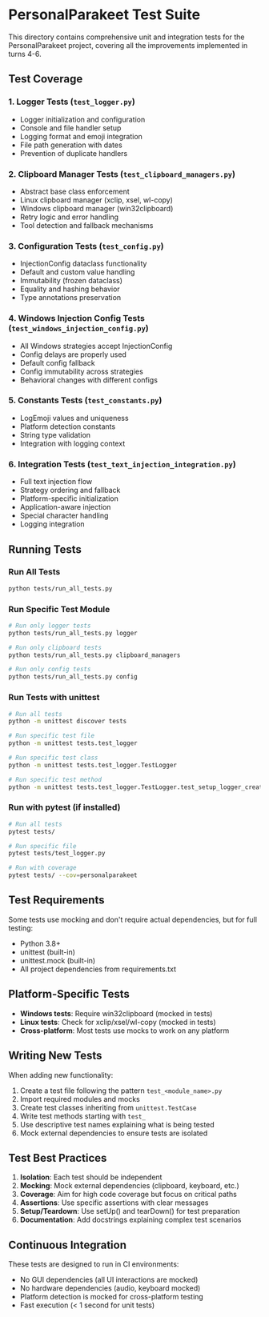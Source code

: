 # PersonalParakeet Test Suite

This directory contains comprehensive unit and integration tests for the PersonalParakeet project, covering all the improvements implemented in turns 4-6.

## Test Coverage

### 1. Logger Tests (`test_logger.py`)
- Logger initialization and configuration
- Console and file handler setup
- Logging format and emoji integration
- File path generation with dates
- Prevention of duplicate handlers

### 2. Clipboard Manager Tests (`test_clipboard_managers.py`)
- Abstract base class enforcement
- Linux clipboard manager (xclip, xsel, wl-copy)
- Windows clipboard manager (win32clipboard)
- Retry logic and error handling
- Tool detection and fallback mechanisms

### 3. Configuration Tests (`test_config.py`)
- InjectionConfig dataclass functionality
- Default and custom value handling
- Immutability (frozen dataclass)
- Equality and hashing behavior
- Type annotations preservation

### 4. Windows Injection Config Tests (`test_windows_injection_config.py`)
- All Windows strategies accept InjectionConfig
- Config delays are properly used
- Default config fallback
- Config immutability across strategies
- Behavioral changes with different configs

### 5. Constants Tests (`test_constants.py`)
- LogEmoji values and uniqueness
- Platform detection constants
- String type validation
- Integration with logging context

### 6. Integration Tests (`test_text_injection_integration.py`)
- Full text injection flow
- Strategy ordering and fallback
- Platform-specific initialization
- Application-aware injection
- Special character handling
- Logging integration

## Running Tests

### Run All Tests
```bash
python tests/run_all_tests.py
```

### Run Specific Test Module
```bash
# Run only logger tests
python tests/run_all_tests.py logger

# Run only clipboard tests
python tests/run_all_tests.py clipboard_managers

# Run only config tests
python tests/run_all_tests.py config
```

### Run Tests with unittest
```bash
# Run all tests
python -m unittest discover tests

# Run specific test file
python -m unittest tests.test_logger

# Run specific test class
python -m unittest tests.test_logger.TestLogger

# Run specific test method
python -m unittest tests.test_logger.TestLogger.test_setup_logger_creates_logger
```

### Run with pytest (if installed)
```bash
# Run all tests
pytest tests/

# Run specific file
pytest tests/test_logger.py

# Run with coverage
pytest tests/ --cov=personalparakeet
```

## Test Requirements

Some tests use mocking and don't require actual dependencies, but for full testing:

- Python 3.8+
- unittest (built-in)
- unittest.mock (built-in)
- All project dependencies from requirements.txt

## Platform-Specific Tests

- **Windows tests**: Require win32clipboard (mocked in tests)
- **Linux tests**: Check for xclip/xsel/wl-copy (mocked in tests)
- **Cross-platform**: Most tests use mocks to work on any platform

## Writing New Tests

When adding new functionality:

1. Create a test file following the pattern `test_<module_name>.py`
2. Import required modules and mocks
3. Create test classes inheriting from `unittest.TestCase`
4. Write test methods starting with `test_`
5. Use descriptive test names explaining what is being tested
6. Mock external dependencies to ensure tests are isolated

## Test Best Practices

1. **Isolation**: Each test should be independent
2. **Mocking**: Mock external dependencies (clipboard, keyboard, etc.)
3. **Coverage**: Aim for high code coverage but focus on critical paths
4. **Assertions**: Use specific assertions with clear messages
5. **Setup/Teardown**: Use setUp() and tearDown() for test preparation
6. **Documentation**: Add docstrings explaining complex test scenarios

## Continuous Integration

These tests are designed to run in CI environments:
- No GUI dependencies (all UI interactions are mocked)
- No hardware dependencies (audio, keyboard mocked)
- Platform detection is mocked for cross-platform testing
- Fast execution (< 1 second for unit tests)
